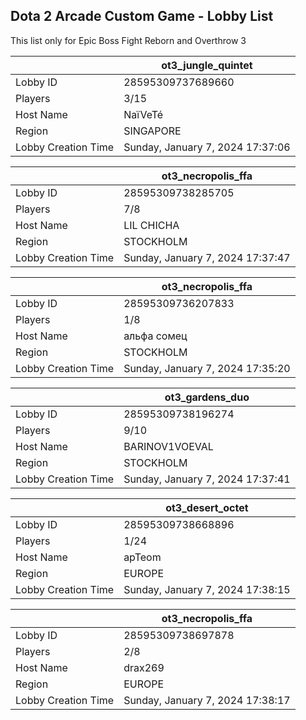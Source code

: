 ## Dota 2 Arcade Custom Game - Lobby List

This list only for Epic Boss Fight Reborn and Overthrow 3

|  | ot3_jungle_quintet |
| ------ | ------ |
| Lobby ID | 28595309737689660 |
| Players | 3/15 |
| Host Name | NaïVeTé |
| Region | SINGAPORE |
| Lobby Creation Time | Sunday, January 7, 2024 17:37:06 |


|  | ot3_necropolis_ffa |
| ------ | ------ |
| Lobby ID | 28595309738285705 |
| Players | 7/8 |
| Host Name | LIL CHICHA |
| Region | STOCKHOLM |
| Lobby Creation Time | Sunday, January 7, 2024 17:37:47 |


|  | ot3_necropolis_ffa |
| ------ | ------ |
| Lobby ID | 28595309736207833 |
| Players | 1/8 |
| Host Name | альфа сомец |
| Region | STOCKHOLM |
| Lobby Creation Time | Sunday, January 7, 2024 17:35:20 |


|  | ot3_gardens_duo |
| ------ | ------ |
| Lobby ID | 28595309738196274 |
| Players | 9/10 |
| Host Name | BARINOV1VOEVAL |
| Region | STOCKHOLM |
| Lobby Creation Time | Sunday, January 7, 2024 17:37:41 |


|  | ot3_desert_octet |
| ------ | ------ |
| Lobby ID | 28595309738668896 |
| Players | 1/24 |
| Host Name | apTeom |
| Region | EUROPE |
| Lobby Creation Time | Sunday, January 7, 2024 17:38:15 |


|  | ot3_necropolis_ffa |
| ------ | ------ |
| Lobby ID | 28595309738697878 |
| Players | 2/8 |
| Host Name | drax269 |
| Region | EUROPE |
| Lobby Creation Time | Sunday, January 7, 2024 17:38:17 |


